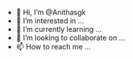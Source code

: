 - 👋 Hi, I’m @Anithasgk
- 👀 I’m interested in ...
- 🌱 I’m currently learning ...
- 💞️ I’m looking to collaborate on ...
- 📫 How to reach me ...

<!---
Anithasgk/Anithasgk is a ✨ special ✨ repository because its `README.md` (this file) appears on your GitHub profile.
You can click the Preview link to take a look at your changes.
--->
